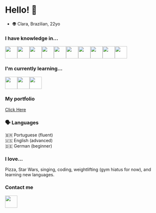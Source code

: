 <link rel="stylesheet" href="https://cdn.jsdelivr.net/gh/devicons/devicon@v2.15.1/devicon.min.css">


# Hello! 👋
- :alien: Clara, Brazilian, 22yo

### I have knowledge in...
<div style="display: flex">
<img src="https://cdn.jsdelivr.net/gh/devicons/devicon/icons/html5/html5-original-wordmark.svg" style="width:40px; height:40px;" />
<img src="https://cdn.jsdelivr.net/gh/devicons/devicon/icons/css3/css3-original.svg" style="width:40px; height:40px;"/>
<img src="https://cdn.jsdelivr.net/gh/devicons/devicon/icons/bootstrap/bootstrap-original.svg" style="width:40px; height:40px;"/>
<img src="https://cdn.jsdelivr.net/gh/devicons/devicon/icons/javascript/javascript-original.svg" style="width:40px; height:40px;"/>
<img src="https://cdn.jsdelivr.net/gh/devicons/devicon/icons/jquery/jquery-plain-wordmark.svg" style="width:40px; height:40px;" />
<img src="https://cdn.jsdelivr.net/gh/devicons/devicon/icons/figma/figma-original.svg" style="width:40px; height:40px;"/>
<img src="https://cdn.jsdelivr.net/gh/devicons/devicon/icons/git/git-original.svg" style="width:40px; height:40px;" /> 
<img src="https://cdn.jsdelivr.net/gh/devicons/devicon/icons/react/react-original.svg" style="width:40px; height:40px;"/>
<img src="https://cdn.jsdelivr.net/gh/devicons/devicon/icons/python/python-original-wordmark.svg" style="width:40px; height:40px;"/>
<img id="ex-img" src="https://cdn.jsdelivr.net/gh/devicons/devicon/icons/flask/flask-original.svg" style="width:40px; height:40px; background-color: white;" />
</div>

### I'm currently learning...
<div style="display: flex">
<img src="https://cdn.jsdelivr.net/gh/devicons/devicon/icons/nodejs/nodejs-original.svg" style="width:40px; height:40px;" />
<img src="https://cdn.jsdelivr.net/gh/devicons/devicon/icons/csharp/csharp-original.svg" style="width:40px; height:40px;" />
<img id="ex-img" src="https://cdn.jsdelivr.net/gh/devicons/devicon/icons/express/express-original-wordmark.svg" style="width:40px; height:40px; background-color: white;" />
</div>

### My portfolio
[Click Here](https://clara-marinho.netlify.app)

### 🗣️ Languages
🇧🇷 Portuguese (fluent) <br>
🇺🇸 English (advanced)<br>
🇩🇪 German (beginner)<br>

### I love...
Pizza, Star Wars, singing, coding, weightlifting (gym hiatus for now), and learning new languages.

### Contact me 
<a target="_blank" href="https://www.linkedin.com/in/mclaramarinho/"><img src="https://cdn.jsdelivr.net/gh/devicons/devicon/icons/linkedin/linkedin-original.svg" style="width:40px; height:40px;"/></a>


